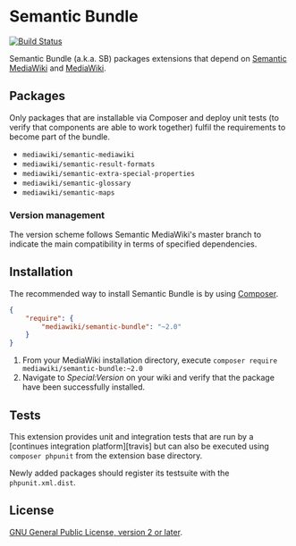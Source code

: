 # Semantic Bundle

[![Build Status](https://travis-ci.org/mwjames/SemanticBundle.svg)](https://travis-ci.org/mwjames/SemanticBundle)

Semantic Bundle (a.k.a. SB) packages extensions that depend on [Semantic MediaWiki][smw] and [MediaWiki][mw].

## Packages

Only packages that are installable via Composer and deploy unit tests (to verify that components are able to work together) fulfil the requirements to become part of the bundle.

- `mediawiki/semantic-mediawiki`
- `mediawiki/semantic-result-formats`
- `mediawiki/semantic-extra-special-properties`
- `mediawiki/semantic-glossary`
- `mediawiki/semantic-maps`

### Version management

The version scheme follows Semantic MediaWiki's master branch to indicate
the main compatibility in terms of specified dependencies.

## Installation

The recommended way to install Semantic Bundle is by using [Composer][composer].

```json
{
	"require": {
		"mediawiki/semantic-bundle": "~2.0"
	}
}
```

1. From your MediaWiki installation directory, execute
   `composer require mediawiki/semantic-bundle:~2.0`
2. Navigate to _Special:Version_ on your wiki and verify that the package
   have been successfully installed.

## Tests

This extension provides unit and integration tests that are run by a [continues integration platform][travis]
but can also be executed using `composer phpunit` from the extension base directory.

Newly added packages should register its testsuite with the `phpunit.xml.dist`.

## License

[GNU General Public License, version 2 or later][gpl-licence].

[smw]: https://github.com/SemanticMediaWiki/SemanticMediaWiki/
[mw]: https://www.mediawiki.org/
[composer]: https://getcomposer.org/
[gpl-licence]: https://www.gnu.org/copyleft/gpl.html
[mw-testing]: https://www.mediawiki.org/wiki/Manual:PHP_unit_testing
